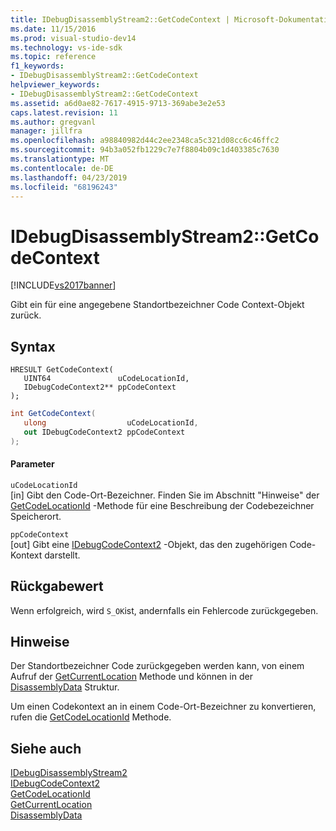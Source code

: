 ```yaml
---
title: IDebugDisassemblyStream2::GetCodeContext | Microsoft-Dokumentation
ms.date: 11/15/2016
ms.prod: visual-studio-dev14
ms.technology: vs-ide-sdk
ms.topic: reference
f1_keywords:
- IDebugDisassemblyStream2::GetCodeContext
helpviewer_keywords:
- IDebugDisassemblyStream2::GetCodeContext
ms.assetid: a6d0ae82-7617-4915-9713-369abe3e2e53
caps.latest.revision: 11
ms.author: gregvanl
manager: jillfra
ms.openlocfilehash: a98840982d44c2ee2348ca5c321d08cc6c46ffc2
ms.sourcegitcommit: 94b3a052fb1229c7e7f8804b09c1d403385c7630
ms.translationtype: MT
ms.contentlocale: de-DE
ms.lasthandoff: 04/23/2019
ms.locfileid: "68196243"
---
```

# <a name="idebugdisassemblystream2getcodecontext"></a>IDebugDisassemblyStream2::GetCodeContext
[!INCLUDE[vs2017banner](../../../includes/vs2017banner.md)]

Gibt ein für eine angegebene Standortbezeichner Code Context-Objekt zurück.  
  
## <a name="syntax"></a>Syntax  
  
```cpp#  
HRESULT GetCodeContext(   
   UINT64               uCodeLocationId,  
   IDebugCodeContext2** ppCodeContext  
);  
```  
  
```csharp  
int GetCodeContext(   
   ulong                  uCodeLocationId,  
   out IDebugCodeContext2 ppCodeContext  
);  
```  
  
#### <a name="parameters"></a>Parameter  
 `uCodeLocationId`  
 [in] Gibt den Code-Ort-Bezeichner. Finden Sie im Abschnitt "Hinweise" der [GetCodeLocationId](../../../extensibility/debugger/reference/idebugdisassemblystream2-getcodelocationid.md) -Methode für eine Beschreibung der Codebezeichner Speicherort.  
  
 `ppCodeContext`  
 [out] Gibt eine [IDebugCodeContext2](../../../extensibility/debugger/reference/idebugcodecontext2.md) -Objekt, das den zugehörigen Code-Kontext darstellt.  
  
## <a name="return-value"></a>Rückgabewert  
 Wenn erfolgreich, wird `S_OK`ist, andernfalls ein Fehlercode zurückgegeben.  
  
## <a name="remarks"></a>Hinweise  
 Der Standortbezeichner Code zurückgegeben werden kann, von einem Aufruf der [GetCurrentLocation](../../../extensibility/debugger/reference/idebugdisassemblystream2-getcurrentlocation.md) Methode und können in der [DisassemblyData](../../../extensibility/debugger/reference/disassemblydata.md) Struktur.  
  
 Um einen Codekontext an in einem Code-Ort-Bezeichner zu konvertieren, rufen die [GetCodeLocationId](../../../extensibility/debugger/reference/idebugdisassemblystream2-getcodelocationid.md) Methode.  
  
## <a name="see-also"></a>Siehe auch  
 [IDebugDisassemblyStream2](../../../extensibility/debugger/reference/idebugdisassemblystream2.md)   
 [IDebugCodeContext2](../../../extensibility/debugger/reference/idebugcodecontext2.md)   
 [GetCodeLocationId](../../../extensibility/debugger/reference/idebugdisassemblystream2-getcodelocationid.md)   
 [GetCurrentLocation](../../../extensibility/debugger/reference/idebugdisassemblystream2-getcurrentlocation.md)   
 [DisassemblyData](../../../extensibility/debugger/reference/disassemblydata.md)
